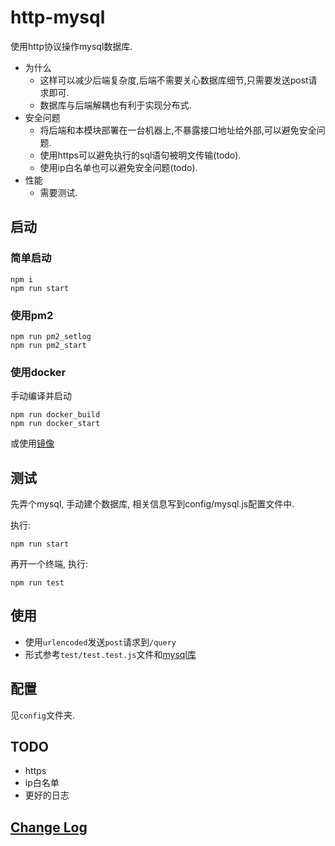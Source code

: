 # http-mysql

使用http协议操作mysql数据库.

- 为什么
  - 这样可以减少后端复杂度,后端不需要关心数据库细节,只需要发送post请求即可.
  - 数据库与后端解耦也有利于实现分布式.
- 安全问题
  - 将后端和本模块部署在一台机器上,不暴露接口地址给外部,可以避免安全问题.
  - 使用https可以避免执行的sql语句被明文传输(todo).
  - 使用ip白名单也可以避免安全问题(todo).
- 性能
  - 需要测试.

## 启动

### 简单启动

```shell
npm i
npm run start
```

### 使用pm2

```shell
npm run pm2_setlog
npm run pm2_start
```

### 使用docker

手动编译并启动

```shell
npm run docker_build
npm run docker_start
```

或使用[镜像](https://hub.docker.com/r/lsby/http_mysql)

## 测试

先弄个mysql,
手动建个数据库,
相关信息写到config/mysql.js配置文件中.

执行:

```shell
npm run start
```

再开一个终端, 执行:

```shell
npm run test
```

## 使用

- 使用`urlencoded`发送`post`请求到`/query`
- 形式参考`test/test.test.js`文件和[mysql库](https://www.npmjs.com/package/mysql)

## 配置

见`config`文件夹.

## TODO

- https
- ip白名单
- 更好的日志

## [Change Log](https://github.com/lsby/http_mysql/blob/master/CHANGELOG.md)
